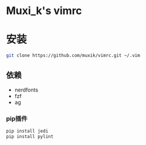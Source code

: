 # Muxi_k's vimrc

# 安装

```bash
git clone https://github.com/muxik/vimrc.git ~/.vim 
```

## 依赖

- nerdfonts
- fzf
- ag

### pip插件

```bash
pip install jedi
pip install pylint

```
